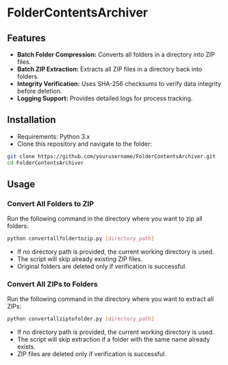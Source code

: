 # FolderContentsArchiver

## Features
- **Batch Folder Compression:** Converts all folders in a directory into ZIP files.
- **Batch ZIP Extraction:** Extracts all ZIP files in a directory back into folders.
- **Integrity Verification:** Uses SHA-256 checksums to verify data integrity before deletion.
- **Logging Support:** Provides detailed logs for process tracking.

## Installation
- Requirements: Python 3.x
- Clone this repository and navigate to the folder:
```sh
git clone https://github.com/yourusername/FolderContentsArchiver.git
cd FolderContentsArchiver
```

## Usage

### Convert All Folders to ZIP
Run the following command in the directory where you want to zip all folders:
```sh
python convertallfoldertozip.py [directory_path]
```
- If no directory path is provided, the current working directory is used.
- The script will skip already existing ZIP files.
- Original folders are deleted only if verification is successful.

### Convert All ZIPs to Folders
Run the following command in the directory where you want to extract all ZIPs:
```sh
python convertallziptofolder.py [directory_path]
```
- If no directory path is provided, the current working directory is used.
- The script will skip extraction if a folder with the same name already exists.
- ZIP files are deleted only if verification is successful.
